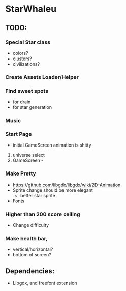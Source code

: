 # StarWhaleu

## TODO:

### Special Star class

- colors?
- clusters?
- civilizations?

### Create Assets Loader/Helper

### Find sweet spots

- for drain
- for star generation

### Music

### Start Page

- initial GameScreen animation is shitty
1. universe select
2. GameScreen - 

### Make Pretty
-  https://github.com/libgdx/libgdx/wiki/2D-Animation
- Sprite change should be more elegant
  + better star sprite
- Fonts

### Higher than 200 score ceiling
- Change difficulty

### Make health bar,
- vertical/horizontal?
- bottom of screen?


## Dependencies:
- Libgdx, and freefont extension